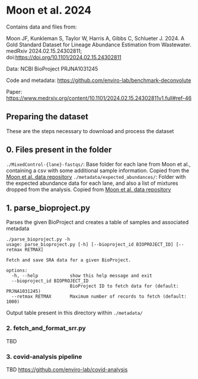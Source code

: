 # Moon et al. 2024

Contains data and files from:

Moon JF, Kunkleman S, Taylor W, Harris A, Gibbs C, Schlueter J. 2024. A Gold Standard Dataset for Lineage Abundance Estimation from Wastewater. medRxiv 2024.02.15.24302811; doi:<https://doi.org/10.1101/2024.02.15.24302811>

Data: NCBI BioProject PRJNA1031245

Code and metadata: <https://github.com/enviro-lab/benchmark-deconvolute>

Paper: <https://www.medrxiv.org/content/10.1101/2024.02.15.24302811v1.full#ref-46>

## Preparing the dataset

These are the steps necessary to download and process the dataset

## 0. Files present in the folder

`./MixedControl-{lane}-fastqs/`: Base folder for each lane from Moon et al., containing a csv with some additional sample information. Copied from the [Moon et al. data repository](https://github.com/enviro-lab/benchmark-deconvolute/tree/main/ont)
`./metadata/expected_abundances/`: Folder with the expected abundance data for each lane, and also a list of mixtures dropped from the analysis. Copied from [Moon et al. data repository](https://github.com/enviro-lab/benchmark-deconvolute/tree/main/expected_abundances)

## 1. parse_bioproject.py 

Parses the given BioProject and creates a table of samples and associated metadata

```
./parse_bioproject.py -h
usage: parse_bioproject.py [-h] [--bioproject_id BIOPROJECT_ID] [--retmax RETMAX]

Fetch and save SRA data for a given BioProject.

options:
  -h, --help            show this help message and exit
  --bioproject_id BIOPROJECT_ID
                        BioProject ID to fetch data for (default: PRJNA1031245)
  --retmax RETMAX       Maximum number of records to fetch (default: 1000)
```

Output table present in this directory within `./metadata/`

### 2. fetch_and_format_srr.py

TBD

### 3. covid-analysis pipeline 

TBD 
<https://github.com/enviro-lab/covid-analysis> 

